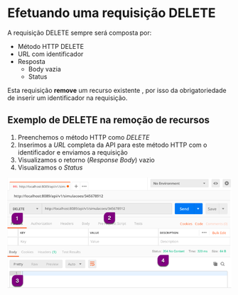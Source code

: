 # Efetuando uma requisição DELETE

A requisição DELETE sempre será composta por:

* Método HTTP DELETE
* URL com identificador
* Resposta
  * Body vazia
  * Status

Esta requisição **remove** um recurso existente , por isso da obrigatoriedade de inserir um identificador na requisição.

## Exemplo de DELETE na remoção de recursos

1. Preenchemos o método HTTP como *DELETE*
2. Inserimos a *URL* completa da API para este método HTTP com o identificador e enviamos a requisição
3. Visualizamos o retorno (*Response Body*) vazio
4. Visualizamos o *Status*

![exemplo_delete](uploads/dd7dfe3ec1bd420582e69de3439560db/exemplo_delete.png)